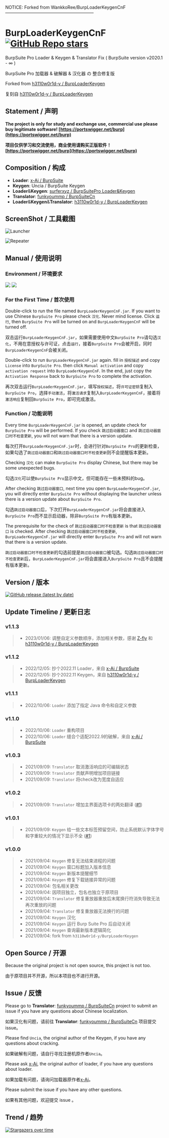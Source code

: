 NOTICE: Forked from WankkoRee/BurpLoaderKeygenCnF
————————————————————


# BurpLoaderKeygenCnF [![GitHub Repo stars](https://img.shields.io/github/stars/WankkoRee/BurpLoaderKeygenCnF?style=social "GitHub Repo stars")](https://github.com/WankkoRee/BurpLoaderKeygenCnF)

BurpSuite Pro Loader & Keygen & Translator Fix ( BurpSuite version v2020.1 - ∞ )

BurpSuite Pro 加载器 & 破解器 & 汉化器 の 整合修复版

Forked from [h3110w0r1d-y / BurpLoaderKeygen](https://github.com/h3110w0r1d-y/BurpLoaderKeygen)

复刻自 [h3110w0r1d-y / BurpLoaderKeygen](https://github.com/h3110w0r1d-y/BurpLoaderKeygen)

## Statement / 声明

**The project is only for study and exchange use, commercial use please buy legitimate software! [https://portswigger.net/burp](https://portswigger.net/burp)**

**项目仅供学习和交流使用，商业使用请购买正版软件！ [https://portswigger.net/burp](https://portswigger.net/burp)**

## Composition / 构成

- **Loader**: [x-Ai / BurpSuite](https://github.com/x-Ai/BurpSuite)
- **Keygen**: Uncia / BurpSuite Keygen
- **Loader**&**Keygen**: [surferxyz / BurpSuitePro Loader&Keygen](https://forum.exetools.com/showpost.php?p=112008&postcount=83)
- **Translator**: [funkyoummp / BurpSuiteCn](https://github.com/funkyoummp/BurpSuiteCn)
- **Loader**&**Keygen**&**Translator**: [h3110w0r1d-y / BurpLoaderKeygen](https://github.com/h3110w0r1d-y/BurpLoaderKeygen)

## ScreenShot / 工具截图

![Launcher](https://raw.githubusercontent.com/WankkoRee/BurpLoaderKeygenCnF/master/image/866BAB45B35D40E5B4DC11B608A33273E02EB80E.png "Launcher")

![Repeater](https://raw.githubusercontent.com/WankkoRee/BurpLoaderKeygenCnF/master/image/530ACDD1CDF86E537FC1E0F2C828AF6AEA2DF261.png "Repeater")

## Manual / 使用说明

### Environment / 环境要求

[![](https://img.shields.io/static/v1?label=JAVA&message=v9%2b&color=blue)](#) [![](https://img.shields.io/static/v1?label=BurpSuitePro&message=v2020.1%2b&color=blue)](#)

### For the First Time / 首次使用

Double-click to run the file named `BurpLoaderKeygenCnF.jar`. If you want to use Chinese `BurpSuite Pro` please check `汉化`. Never mind license. Click `运行`, then `BurpSuite Pro` will be turned on and `BurpLoaderKeygenCnF` will be turned off.  

双击运行`BurpLoaderKeygenCnF.jar`，如果需要使用中文`BurpSuite Pro`请勾选`汉化`，不用在意授权与许可证，点击`运行`，接着`BurpSuite Pro`会被开启，同时`BurpLoaderKeygenCnF`会被关闭。

Double-click to run `BurpLoaderKeygenCnF.jar` again. fill in `授权描述` and copy `License` into `BurpSuite Pro`. then click `Manual activation` and copy `activation request` into `BurpLoaderKeygenCnF`. In the end, just copy the `Activation Response` back to `BurpSuite Pro` to complete the activation.

再次双击运行`BurpLoaderKeygenCnF.jar`，填写`授权描述`，将`许可证密钥`复制入`BurpSuite Pro`，选择`手动激活`，将`激活请求`复制入`BurpLoaderKeygenCnF`，接着将`激活响应`复制回`BurpSuite Pro`，即可完成激活。

### Function / 功能说明

Every time `BurpLoaderKeygenCnF.jar` is opened, an update check for `BurpSuite Pro` will be performed. If you check `跳过启动器窗口` and `跳过启动器窗口时不检查更新`, you will not warn that there is a version update.

每次打开`BurpLoaderKeygenCnF.jar`时，会进行针对`BurpSuite Pro`的更新检查，如果勾选了`跳过启动器窗口`和`跳过启动器窗口时不检查更新`则不会提醒版本更新。

Checking `汉化` can make `BurpSuite Pro` display Chinese, but there may be some unexpected bugs.

勾选`汉化`可以使`BurpSuite Pro`显示中文，但可能存在一些未预料的bug。

After checking `跳过启动器窗口`, next time you open `BurpLoaderKeygenCnF.jar`, you will directly enter `BurpSuite Pro` without displaying the launcher unless there is a version update about `BurpSuite Pro`.

勾选`跳过启动器窗口`后，下次打开`BurpLoaderKeygenCnF.jar`将会直接进入`BurpSuite Pro`而不显示启动器，除非`BurpSuite Pro`有版本更新。

The prerequisite for the check of `跳过启动器窗口时不检查更新` is that `跳过启动器窗口` is checked. After checking `跳过启动器窗口时不检查更新`, `BurpLoaderKeygenCnF.jar` will directly enter `BurpSuite Pro` and will not warn that there is a version update.

`跳过启动器窗口时不检查更新`的勾选前提是`跳过启动器窗口`被勾选。勾选`跳过启动器窗口时不检查更新`后，`BurpLoaderKeygenCnF.jar`将会直接进入`BurpSuite Pro`且不会提醒有版本更新。

## Version / 版本

[![GitHub release (latest by date)](https://img.shields.io/github/v/release/WankkoRee/BurpLoaderKeygenCnF?label=WankkoRee%20%2F%20BurpLoaderKeygenCnF "GitHub release (latest by date)")](https://github.com/WankkoRee/BurpLoaderKeygenCnF/releases)

## Update Timeline / 更新日志

### v1.1.3

> - 2023/01/06: 调整自定义参数顺序，添加相关参数，感谢 [Z-fly](https://github.com/Z-fly) 和 [h3110w0r1d-y / BurpLoaderKeygen](https://github.com/h3110w0r1d-y/BurpLoaderKeygen)

### v1.1.2

> - 2022/12/05: 抄个2022.11 Loader，来自 [x-Ai / BurpSuite](https://github.com/x-Ai/BurpSuite)
> - 2022/12/05: 抄个2022.11 Keygen，来自 [h3110w0r1d-y / BurpLoaderKeygen](https://github.com/h3110w0r1d-y/BurpLoaderKeygen)

### v1.1.1
> - 2022/10/06: `Loader` 添加了指定 Java 命令和自定义参数

### v1.1.0
> - 2022/10/06: `Loader` 重构项目
> - 2022/10/06: `Loader` 缝合个适配2022.9的破解，来自 [x-Ai / BurpSuite](https://github.com/x-Ai/BurpSuite)

### v1.0.3
> - 2021/09/09: `Translator` 取消激活响应的可编辑状态
> - 2021/09/09: `Translator` 贡献声明增加项目链接
> - 2021/09/09: `Translator` 将check改为宽度自适应

### v1.0.2
> - 2021/09/09: `Translator` 增加主界面选项卡的两处翻译 ([#1](/../../issues/1))

### v1.0.1
> - 2021/09/09: `Keygen` 给一些文本标签预留空间，防止系统默认字体字号和字重较大的情况下显示不全 ([#1](/../../issues/1))

### v1.0.0
> - 2021/09/04: `Keygen` 修复无法结束进程的问题
> - 2021/09/04: `Keygen` 窗口标题加入版本信息
> - 2021/09/04: `Keygen` 新版本提醒细节
> - 2021/09/04: `Keygen` 修复下载链接异常的问题
> - 2021/09/04: 包名相关更改
> - 2021/09/04: 因项目独立，包名也独立于原项目
> - 2021/09/04: `Translator` 修复重放器重放后末尾换行符消失导致无法再次重放的问题
> - 2021/09/04: `Translator` 修复重放器无法换行的问题
> - 2021/09/04: `Keygen` 汉化
> - 2021/09/04: `Keygen` 运行 Burp Suite Pro 后自动关闭
> - 2021/09/04: `Keygen` 查询最新版本逻辑简化
> - 2021/09/04: fork from `h3110w0r1d-y/BurpLoaderKeygen`

## Open Source / 开源

Because the original project is not open source, this project is not too.

由于原项目并不开源，所以本项目也不进行开源。

## Issue / 反馈

Please go to **Translator**: [funkyoummp / BurpSuiteCn](https://github.com/funkyoummp/BurpSuiteCn) project to submit an issue if you have any questions about Chinese localization.

如果汉化有问题，请前往 **Translator**: [funkyoummp / BurpSuiteCn](https://github.com/funkyoummp/BurpSuiteCn) 项目提交 issue。

Please find `Uncia`, the original author of the Keygen, if you have any questions about cracking.

如果破解有问题，请自行寻找注册机原作者`Uncia`。

Please ask [x-Ai](https://github.com/x-Ai), the original author of loader, if you have any questions about loader.

如果加载有问题，请询问加载器原作者[x-Ai](https://github.com/x-Ai)。

Please submit the issue if you have any other questions.

如果有其他问题，欢迎提交 issue 。

## Trend / 趋势

[![Stargazers over time](https://starchart.cc/WankkoRee/BurpLoaderKeygenCnF.svg)](https://starchart.cc/WankkoRee/BurpLoaderKeygenCnF)

